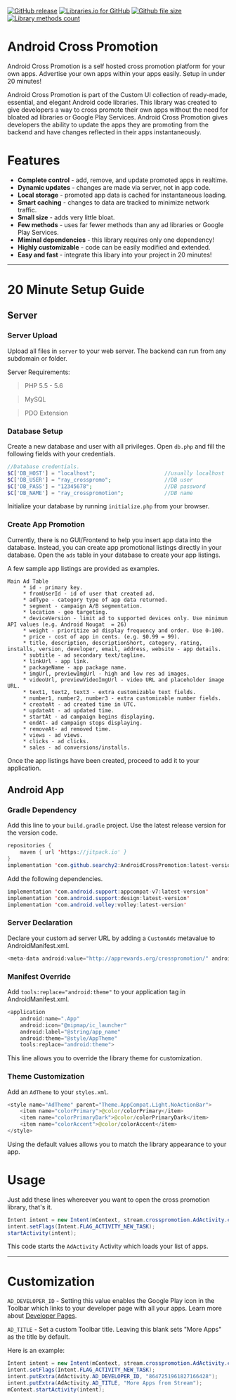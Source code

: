 [![GitHub release](https://img.shields.io/github/release/searchy2/AndroidCrossPromotion.svg?style=flat-square)](https://github.com/searchy2/AndroidCrossPromotion/releases) [![Libraries.io for GitHub](https://img.shields.io/librariesio/github/searchy2/AndroidCrossPromotion.svg?style=flat-square)](https://github.com/searchy2/AndroidCrossPromotion) [![Github file size](https://img.shields.io/badge/Size-91%20KB-e91e63.svg?style=flat-square)](http://www.methodscount.com/?lib=com.github.searchy2%3AAndroidCrossPromotion%3A1.3.1) [![Library methods count](https://img.shields.io/badge/Methods%20count-332-e91e63.svg?style=flat-square)](http://www.methodscount.com/?lib=com.github.searchy2%3AAndroidCrossPromotion%3A1.3.1)

# Android Cross Promotion

Android Cross Promotion is a self hosted cross promotion platform for your own apps. Advertise your own apps within your apps easily. Setup in under 20 minutes!

Android Cross Promotion is part of the Custom UI collection of ready-made, essential, and elegant Android code libraries. This library was created to give developers a way to cross promote their own apps without the need for bloated ad libraries or Google Play Services. Android Cross Promotion gives developers the ability to update the apps they are promoting from the backend and have changes reflected in their apps instantaneously.  

# Features
* **Complete control** - add, remove, and update promoted apps in realtime. 
* **Dynamic updates** - changes are made via server, not in app code. 
* **Local storage** - promoted app data is cached for instantaneous loading. 
* **Smart caching** - changes to data are tracked to minimize network traffic. 
* **Small size** - adds very little bloat. 
* **Few methods** - uses far fewer methods than any ad libraries or Google Play Services. 
* **Miminal dependencies** - this library requires only one dependency! 
* **Highly customizable** - code can be easily modified and extended.
* **Easy and fast** - integrate this libary into your project in 20 minutes!

---
# 20 Minute Setup Guide

## Server

### Server Upload
Upload all files in `server` to your web server. The backend can run from any subdomain or folder. 

Server Requirements: 
>PHP 5.5 - 5.6

>MySQL

>PDO Extension

### Database Setup
Create a new database and user with all privileges. 
Open `db.php` and fill the following fields with your credentials.

```php
//Database credentials.
$C['DB_HOST'] = "localhost";                      //usually localhost
$C['DB_USER'] = "ray_crosspromo";                 //DB user
$C['DB_PASS'] = "12345678";                       //DB password
$C['DB_NAME'] = "ray_crosspromotion";             //DB name
```
Initialize your database by running `initialize.php` from your browser. 

### Create App Promotion
Currently, there is no GUI/Frontend to help you insert app data into the database. Instead, you can create app promotional listings directly in your database. 
Open the `ads` table in your database to create your app listings. 

A few sample app listings are provided as examples. 

```text
Main Ad Table
     * id - primary key.
     * fromUserId - id of user that created ad.
     * adType - category type of app data returned.
     * segment - campaign A/B segmentation.
     * location - geo targeting.
     * deviceVersion - limit ad to supported devices only. Use minimum API values (e.g. Android Nougat  = 26)
     * weight - prioritize ad display frequency and order. Use 0-100.
     * price - cost of app in cents. (e.g. $0.99 = 99).
     * title, description, descriptionShort, category, rating, installs, version, developer, email, address, website - app details.
     * subtitle - ad secondary text/tagline.
     * linkUrl - app link.
     * packageName - app package name.
     * imgUrl, previewImgUrl - high and low res ad images.
     * videoUrl, previewVideoImgUrl - video URL and placeholder image URL.
     * text1, text2, text3 - extra customizable text fields.
     * number1, number2, number3 - extra customizable number fields.
     * createAt - ad created time in UTC.
     * updateAt - ad updated time.
     * startAt - ad campaign begins displaying.
     * endAt- ad campaign stops displaying.
     * removeAt- ad removed time.
     * views - ad views.
     * clicks - ad clicks.
     * sales - ad conversions/installs.
```
Once the app listings have been created, proceed to add it to your application. 

## Android App

### Gradle Dependency
Add this line to your `build.gradle` project. Use the latest release version for the version code. 

```java
repositories {
    maven { url 'https://jitpack.io' }
}
implementation 'com.github.searchy2:AndroidCrossPromotion:latest-version'
```

Add the following dependencies.

```java
implementation 'com.android.support:appcompat-v7:latest-version'
implementation 'com.android.support:design:latest-version'
implementation 'com.android.volley:volley:latest-version'
```

### Server Declaration
Declare your custom ad server URL by adding a `CustomAds` metavalue to AndroidManifest.xml.

```java
<meta-data android:value="http://apprewards.org/crosspromotion/" android:name="CustomAds"/>
```

### Manifest Override
Add `tools:replace="android:theme"` to your application tag in AndroidManifest.xml.

```java
<application
    android:name=".App"
    android:icon="@mipmap/ic_launcher"
    android:label="@string/app_name"
    android:theme="@style/AppTheme"
    tools:replace="android:theme">
```
This line allows you to override the library theme for customization. 

### Theme Customization
Add an `AdTheme` to your `styles.xml`.
```java
<style name="AdTheme" parent="Theme.AppCompat.Light.NoActionBar">
    <item name="colorPrimary">@color/colorPrimary</item>
    <item name="colorPrimaryDark">@color/colorPrimaryDark</item>
    <item name="colorAccent">@color/colorAccent</item>
</style>
```
Using the default values allows you to match the library appearance to your app. 

# Usage

Just add these lines whereever you want to open the cross promotion library, that's it. 

```java
Intent intent = new Intent(mContext, stream.crosspromotion.AdActivity.class);
intent.setFlags(Intent.FLAG_ACTIVITY_NEW_TASK);
startActivity(intent);
```
This code starts the `AdActivity` Activity which loads your list of apps. 

---
# Customization


`AD_DEVELOPER_ID` - Setting this value enables the Google Play icon in the Toolbar which links to your developer page with all your apps. 
Learn more about [Developer Pages](https://support.google.com/googleplay/android-developer/answer/6226441). 

`AD_TITLE` - Set a custom Toolbar title. Leaving this blank sets "More Apps" as the title by default. 

Here is an example:

```java
Intent intent = new Intent(mContext, stream.crosspromotion.AdActivity.class);
intent.setFlags(Intent.FLAG_ACTIVITY_NEW_TASK);
intent.putExtra(AdActivity.AD_DEVELOPER_ID, "8647251961827166428");
intent.putExtra(AdActivity.AD_TITLE, "More Apps from Stream");
mContext.startActivity(intent);
```
